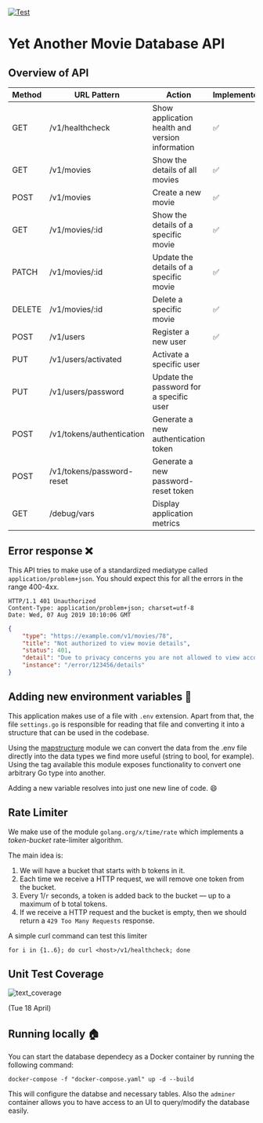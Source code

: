 [![Test](https://github.com/PeteGabriel/yamda_go/actions/workflows/test.yml/badge.svg)](https://github.com/PeteGabriel/yamda_go/actions/workflows/test.yml)

# Yet Another Movie Database API 


## Overview of API

| Method | URL Pattern               | Action                                          | Implemented         | 
|--------|---------------------------|-------------------------------------------------|---------------------|
| GET    | /v1/healthcheck           | Show application health and version information | :white_check_mark:  |
| GET    | /v1/movies                | Show the details of all movies                  | :white_check_mark:  |
| POST   | /v1/movies                | Create a new movie                              | :white_check_mark:  |
| GET    | /v1/movies/:id            | Show the details of a specific movie             | :white_check_mark:  |
| PATCH  | /v1/movies/:id            | Update the details of a specific movie           | :white_check_mark:  |
| DELETE | /v1/movies/:id            | Delete a specific movie                          | :white_check_mark:  |
| POST   | /v1/users                 | Register a new user                             | :white_check_mark:  |
| PUT    | /v1/users/activated       | Activate a specific user                         |                     |
| PUT    | /v1/users/password        | Update the password for a specific user          |                     |
| POST   | /v1/tokens/authentication | Generate a new authentication token             |                     |
| POST   | /v1/tokens/password-reset | Generate a new password-reset token             |                     |
| GET    | /debug/vars               | Display application metrics                     |                     |


## Error response :x:

This API tries to make use of a standardized mediatype called `application/problem+json`. You should expect this for all
the errors in the range 400-4xx.
```
HTTP/1.1 401 Unauthorized
Content-Type: application/problem+json; charset=utf-8
Date: Wed, 07 Aug 2019 10:10:06 GMT
```

```json
{
    "type": "https://example.com/v1/movies/78",
    "title": "Not authorized to view movie details",
    "status": 401,
    "detail": "Due to privacy concerns you are not allowed to view account details of others.",
    "instance": "/error/123456/details"
}
```

## Adding new environment variables :palm_tree:

This application makes use of a file with `.env` extension. Apart from that, the file `settings.go` is responsible for reading that file and converting it into a structure that can be used in the codebase.

Using the [mapstructure](https://pkg.go.dev/github.com/mitchellh/mapstructure) module we can convert the data from the .env file directly into the data types we find more useful (string to bool, for example). Using the tag available this module exposes functionality to convert one arbitrary Go type into another.

Adding a new variable resolves into just one new line of code. :smile:



## Rate Limiter

We make use of the module `golang.org/x/time/rate` which implements a _token-bucket_ rate-limiter algorithm.

The main idea is:

1. We will have a bucket that starts with b tokens in it.
2. Each time we receive a HTTP request, we will remove one token from the bucket.
3. Every 1/`r` seconds, a token is added back to the bucket — up to a maximum of b total
tokens.
4. If we receive a HTTP request and the bucket is empty, then we should return a
`429 Too Many Requests` response.

A simple curl command can test this limiter

```
for i in {1..6}; do curl <host>/v1/healthcheck; done
```


## Unit Test Coverage

![text_coverage](https://i.imgur.com/R8INk8N.png)

(Tue 18 April)



## Running locally :house:

You can start the database dependecy as a Docker container by running the following command:

```
docker-compose -f "docker-compose.yaml" up -d --build
```

This will configure the databse and necessary tables. Also the `adminer` container allows you to have access to an UI to query/modify the database easily.
